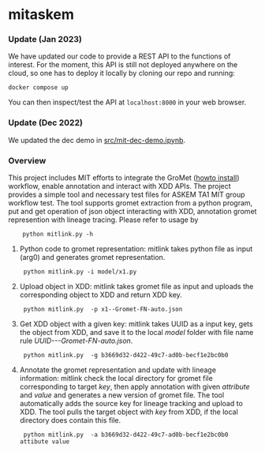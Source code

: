 # mitaskem


### Update (Jan 2023)

We have updated our code to provide a REST API to the functions of interest. For the moment, this API is still not deployed anywhere on the cloud, so one has to deploy it locally by cloning our repo and running:

    docker compose up
    
You can then inspect/test the API at `localhost:8000` in your web browser.

### Update (Dec 2022)
We updated the dec demo in [src/mit-dec-demo.ipynb](src/mit-dec-demo.ipynb).

### Overview
This project includes MIT efforts to integrate the GroMet ([howto install](https://github.com/ml4ai/automates/blob/master/README.md)) workflow, enable annotation and interact with XDD APIs. The project provides a simple tool and necessary test files for ASKEM TA1 MIT group workflow test.
The tool supports gromet extraction from a python program, put and get operation of json object interacting with XDD, annotation gromet represention with lineage tracing. Please refer to usage by  



        python mitlink.py -h


1. Python code to gromet representation: mitlink takes python file as input (arg0) and generates gromet representation.



        python mitlink.py -i model/x1.py 


    

        

2. Upload object in XDD: mitlink takes gromet file as input and uploads the corresponding object to XDD and return XDD key. 



        python mitlink.py  -p x1--Gromet-FN-auto.json 



        
        


3. Get XDD object with a given key: mitlink takes UUID as a input key, gets the object from XDD, and save it to the local _model_ folder with file name rule _UUID---Gromet-FN-auto.json_.



        python mitlink.py  -g b3669d32-d422-49c7-ad0b-becf1e2bc0b0



        
        


4. Annotate the gromet representation and update with lineage information: mitlink check the local directory for gromet file corresponding to target _key_, 
then apply annotation with given _attribute_ and _value_ and generates a new version of gromet file. 
The tool automatically adds the source key for lineage tracking and upload to XDD. 
The tool pulls the target object with _key_ from XDD, if the local directory does contain this file. 



        python mitlink.py  -a b3669d32-d422-49c7-ad0b-becf1e2bc0b0 attibute value



        
        


